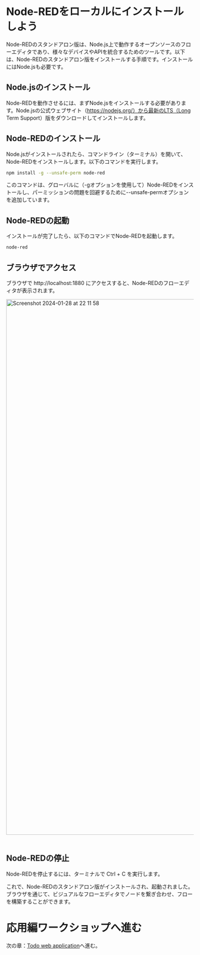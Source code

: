# Node-REDをローカルにインストールしよう
Node-REDのスタンドアロン版は、Node.js上で動作するオープンソースのフローエディタであり、様々なデバイスやAPIを統合するためのツールです。以下は、Node-REDのスタンドアロン版をインストールする手順です。インストールにはNode.jsも必要です。

## Node.jsのインストール
Node-REDを動作させるには、まずNode.jsをインストールする必要があります。Node.jsの公式ウェブサイト（https://nodejs.org/）から最新のLTS（Long Term Support）版をダウンロードしてインストールします。<br>

## Node-REDのインストール
Node.jsがインストールされたら、コマンドライン（ターミナル）を開いて、Node-REDをインストールします。以下のコマンドを実行します。

```bash
npm install -g --unsafe-perm node-red
```

このコマンドは、グローバルに（-gオプションを使用して）Node-REDをインストールし、パーミッションの問題を回避するために--unsafe-permオプションを追加しています。

## Node-REDの起動
インストールが完了したら、以下のコマンドでNode-REDを起動します。

```bash
node-red
```

## ブラウザでアクセス
ブラウザで http://localhost:1880 にアクセスすると、Node-REDのフローエディタが表示されます。

<img width="1434" alt="Screenshot 2024-01-28 at 22 11 58" src="https://github.com/taijihagino/low-code-dev/assets/12064399/3d653e8b-274f-40ea-94a2-5a854db93664"><br><br>

## Node-REDの停止
Node-REDを停止するには、ターミナルで Ctrl + C を実行します。

これで、Node-REDのスタンドアロン版がインストールされ、起動されました。ブラウザを通じて、ビジュアルなフローエディタでノードを繋ぎ合わせ、フローを構築することができます。

# 応用編ワークショップへ進む
次の章：[Todo web application](./1.%20Todo%20web%20application.md)へ進む。
